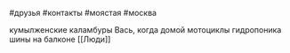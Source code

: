  #друзья #контакты #моястая #москва

кумылженские каламбуры 
Вась, когда домой
мотоциклы
гидропоника 
шины на балконе 
[[Люди]]